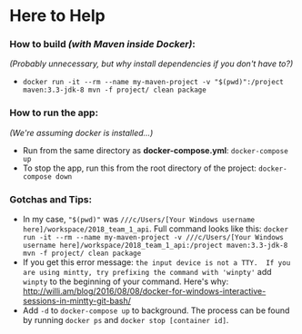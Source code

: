 # Here to Help

### How to build *(with Maven inside Docker)*:
*(Probably unnecessary, but why install dependencies if you don't have to?)*

- `docker run -it --rm --name my-maven-project -v "$(pwd)":/project maven:3.3-jdk-8 mvn -f project/ clean package`

### How to run the app:
*(We're assuming docker is installed...)*

- Run from the same directory as **docker-compose.yml**: `docker-compose up`
- To stop the app, run this from the root directory of the project: `docker-compose down`

### Gotchas and Tips:
- In my case, `"$(pwd)"` was `///c/Users/[Your Windows username here]/workspace/2018_team_1_api`. Full command looks like this: `docker run -it --rm --name my-maven-project -v ///c/Users/[Your Windows username here]/workspace/2018_team_1_api:/project maven:3.3-jdk-8 mvn -f project/ clean package`
- If you get this error message: `the input device is not a TTY.  If you are using mintty, try prefixing the command with 'winpty'` add `winpty` to the beginning of your command. Here's why: http://willi.am/blog/2016/08/08/docker-for-windows-interactive-sessions-in-mintty-git-bash/
- Add `-d` to `docker-compose up` to background. The process can be found by running `docker ps` and `docker stop [container id]`.
